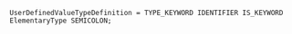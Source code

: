 <!-- This file is generated automatically by infrastructure scripts. Please don't edit by hand. -->

```{ .ebnf .slang-ebnf #UserDefinedValueTypeDefinition }
UserDefinedValueTypeDefinition = TYPE_KEYWORD IDENTIFIER IS_KEYWORD ElementaryType SEMICOLON;
```
